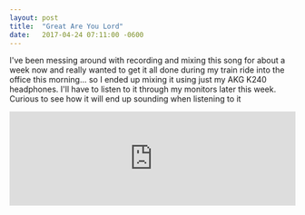```yaml
---
layout: post
title:  "Great Are You Lord"
date:   2017-04-24 07:11:00 -0600
---
```


I've been messing around with recording and mixing this song for about a week now and really wanted to get it all done during my train ride into the office this morning... so I ended up mixing it using just my AKG K240 headphones. I'll have to listen to it through my monitors later this week. Curious to see how it will end up sounding when listening to it

<iframe width="100%" height="166" scrolling="no" frameborder="no" src="https://w.soundcloud.com/player/?url=https%3A//api.soundcloud.com/tracks/319220101&amp;color=ff5500&amp;auto_play=false&amp;hide_related=false&amp;show_comments=true&amp;show_user=true&amp;show_reposts=false"></iframe>